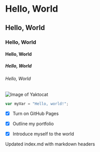 # Hello, World
## Hello, World
### Hello, World
#### Hello, World
##### Hello, World
###### Hello, World

![Image of Yaktocat](https://i.imgur.com/e64qgXR.png)


``` javascript
var myVar = "Hello, world!";
```

- [x] Turn on GitHub Pages
- [x] Outline my portfolio
- [x] Introduce myself to the world











Updated index.md with markdown headers
